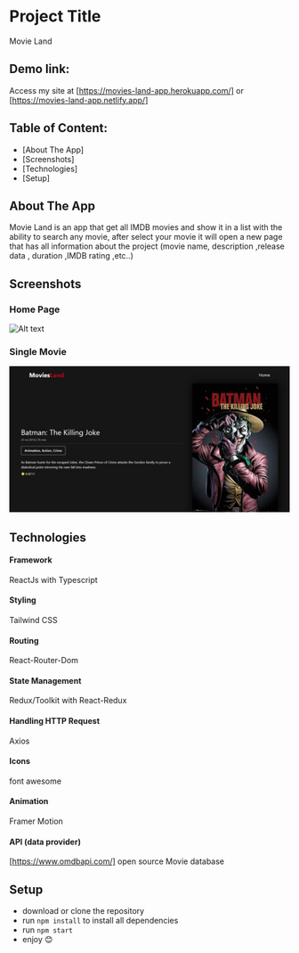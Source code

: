 # Project Title

Movie Land

## Demo link:

Access my site at [https://movies-land-app.herokuapp.com/] or [https://movies-land-app.netlify.app/]

## Table of Content:

- [About The App]
- [Screenshots]
- [Technologies]
- [Setup]

## About The App

Movie Land is an app that get all IMDB movies and show it in a list with the ability to search any movie, after select your movie it will open a new page that has all information about the project (movie name, description ,release data , duration ,IMDB rating ,etc..)

## Screenshots
### Home Page
![Alt text](https://github.com/mostafamabdallah/movies-land-source/blob/main/screenshots/home.png "Title")
### Single Movie 
![Alt text](https://github.com/mostafamabdallah/movies-land-source/blob/main/screenshots/singleMovie.png "Title")

## Technologies

#### Framework
ReactJs with Typescript
#### Styling 
Tailwind CSS
#### Routing
React-Router-Dom
#### State Management
Redux/Toolkit with React-Redux
#### Handling HTTP Request
Axios
#### Icons
font awesome
#### Animation 
Framer Motion

#### API (data provider) 
[https://www.omdbapi.com/] open source Movie database

## Setup

- download or clone the repository
- run `npm install` to install all dependencies
- run `npm start`
- enjoy 😊
